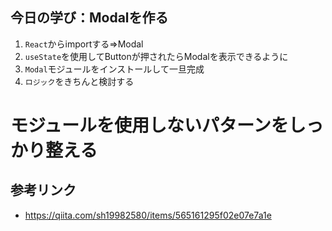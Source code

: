 ## 今日の学び：Modalを作る

1. `React`からimportする=>Modal
1. `useState`を使用してButtonが押されたらModalを表示できるように
1. `Modal`モジュールをインストールして一旦完成
1. `ロジック`をきちんと検討する

# モジュールを使用しないパターンをしっかり整える


## 参考リンク
- https://qiita.com/sh19982580/items/565161295f02e07e7a1e
